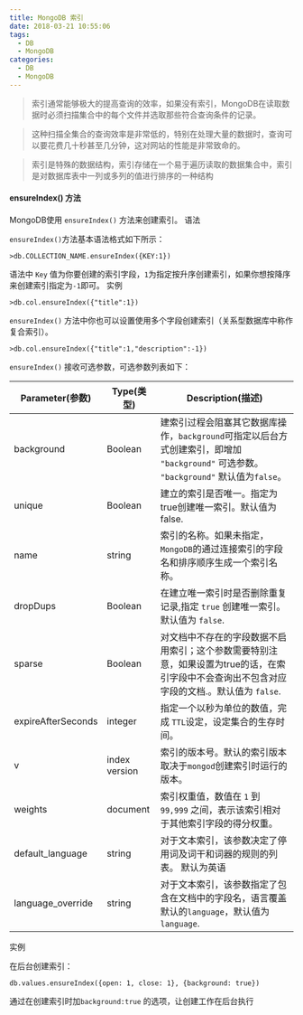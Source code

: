 ```yaml
---
title: MongoDB 索引
date: 2018-03-21 10:55:06
tags:
  - DB
  - MongoDB
categories:
  - DB
  - MongoDB
---
```


> 索引通常能够极大的提高查询的效率，如果没有索引，MongoDB在读取数据时必须扫描集合中的每个文件并选取那些符合查询条件的记录。

> 这种扫描全集合的查询效率是非常低的，特别在处理大量的数据时，查询可以要花费几十秒甚至几分钟，这对网站的性能是非常致命的。

> 索引是特殊的数据结构，索引存储在一个易于遍历读取的数据集合中，索引是对数据库表中一列或多列的值进行排序的一种结构

#### ensureIndex() 方法

MongoDB使用 `ensureIndex()` 方法来创建索引。
语法

`ensureIndex()`方法基本语法格式如下所示：
```mongodb
>db.COLLECTION_NAME.ensureIndex({KEY:1})
```
语法中 `Key` 值为你要创建的索引字段，`1`为指定按升序创建索引，如果你想按降序来创建索引指定为`-1`即可。
实例
```mongodb
>db.col.ensureIndex({"title":1})
```
`ensureIndex()` 方法中你也可以设置使用多个字段创建索引（关系型数据库中称作复合索引）。
```mongodb
>db.col.ensureIndex({"title":1,"description":-1})
```
`ensureIndex()` 接收可选参数，可选参数列表如下：

|Parameter(参数)		|Type(类型)		|Description(描述)
|-----------------------|---------------|------------------------------------------------
|background	|Boolean	|建索引过程会阻塞其它数据库操作，`background`可指定以后台方式创建索引，即增加 `"background"` 可选参数。 `"background"` 默认值为`false`。
|unique		|Boolean	|建立的索引是否唯一。指定为true创建唯一索引。默认值为false.
|name		|string		|索引的名称。如果未指定，`MongoDB`的通过连接索引的字段名和排序顺序生成一个索引名称。
|dropDups	|Boolean	|在建立唯一索引时是否删除重复记录,指定 `true` 创建唯一索引。默认值为 `false`.
|sparse		|Boolean	|对文档中不存在的字段数据不启用索引；这个参数需要特别注意，如果设置为true的话，在索引字段中不会查询出不包含对应字段的文档.。默认值为 `false`.
|expireAfterSeconds	|integer	|指定一个以秒为单位的数值，完成 `TTL`设定，设定集合的生存时间。
|v	|index version	|索引的版本号。默认的索引版本取决于`mongod`创建索引时运行的版本。
|weights	|document	|索引权重值，数值在 `1` 到 `99,999` 之间，表示该索引相对于其他索引字段的得分权重。
|default_language	|string		|对于文本索引，该参数决定了停用词及词干和词器的规则的列表。 默认为英语
|language_override	|string	|对于文本索引，该参数指定了包含在文档中的字段名，语言覆盖默认的`language`，默认值为 `language`.
实例

在后台创建索引：
```mongodb
db.values.ensureIndex({open: 1, close: 1}, {background: true})
```
通过在创建索引时加`background:true` 的选项，让创建工作在后台执行